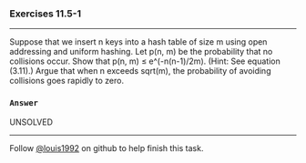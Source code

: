 ### Exercises 11.5-1
***
Suppose that we insert n keys into a hash table of size m using open addressing and uniform hashing. Let p(n, m) be the probability that no collisions occur. Show that p(n, m) ≤ e^(-n(n-1)/2m). (Hint: See equation (3.11).) Argue that when n exceeds sqrt(m), the probability of avoiding collisions goes rapidly to zero.

### `Answer`
UNSOLVED



***
Follow [@louis1992](https://github.com/gzc) on github to help finish this task.

